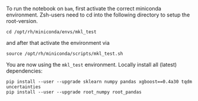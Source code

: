 To run the notebook on `bam`, first activate the correct miniconda environment.
Zsh-users need to cd into the following directory to setup the root-version.
```shell
cd /opt/rh/miniconda/envs/mkl_test
```
and after that activate the environment via
```shell
source /opt/rh/miniconda/scripts/mkl_test.sh
```
You are now using the `mkl_test` environment. Locally install all (latest)
dependencies:
```shell
pip install --user --upgrade sklearn numpy pandas xgboost==0.4a30 tqdm uncertainties
pip install --user --upgrade root_numpy root_pandas
```
